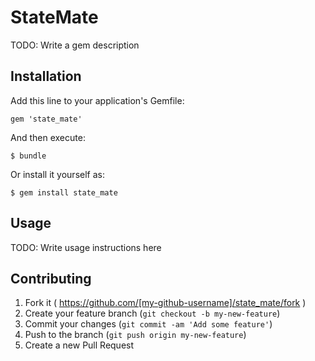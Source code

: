 # StateMate

TODO: Write a gem description

## Installation

Add this line to your application's Gemfile:

    gem 'state_mate'

And then execute:

    $ bundle

Or install it yourself as:

    $ gem install state_mate

## Usage

TODO: Write usage instructions here

## Contributing

1. Fork it ( https://github.com/[my-github-username]/state_mate/fork )
2. Create your feature branch (`git checkout -b my-new-feature`)
3. Commit your changes (`git commit -am 'Add some feature'`)
4. Push to the branch (`git push origin my-new-feature`)
5. Create a new Pull Request
